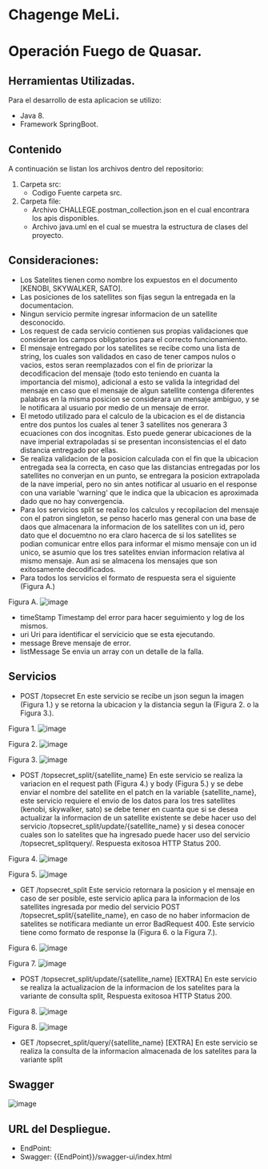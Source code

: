 # Chagenge MeLi.
# Operación Fuego de Quasar.


## Herramientas Utilizadas.
Para el desarrollo de esta aplicacion se utilizo:

- Java 8.
- Framework SpringBoot.

## Contenido
A continuación se listan los archivos dentro del repositorio:

1. Carpeta src:
    - Codigo Fuente carpeta src.
2. Carpeta file:
    - Archivo CHALLEGE.postman_collection.json en el cual encontrara los apis disponibles.
    - Archivo java.uml en el cual se muestra la estructura de clases del proyecto.

## Consideraciones:

- Los Satelites tienen como nombre los expuestos en el documento [KENOBI, SKYWALKER, SATO].
- Las posiciones de los satellites son fijas segun la entregada en la documentacion.
- Ningun servicio permite ingresar informacion de un satellite desconocido.
- Los request de cada servicio contienen sus propias validaciones que consideran los campos obligatorios para el correcto funcionamiento.
- El mensaje entregado por los satellites se recibe como una lista de string, los cuales son validados en caso de tener campos nulos o vacios, estos seran reemplazados con el fin de priorizar la decodificacion del mensaje (todo esto teniendo en cuanta la importancia del mismo), adicional a esto se valida la integridad del mensaje en caso que el mensaje de algun satellite contenga diferentes palabras en la misma posicion se considerara un mensaje ambiguo, y se le notificara al usuario por medio de un mensaje de error.
- El metodo utilizado para el calculo de la ubicacion es el de distancia entre dos puntos los cuales al tener 3 satellites nos generara 3 ecuaciones con dos incognitas. Esto puede generar ubicaciones de la nave imperial extrapoladas si se presentan inconsistencias el el dato distancia entregado por ellas.
- Se realiza validacion de la posicion calculada con el fin que la ubicacion entregada sea la correcta, en caso que las distancias entregadas por los satellites no converjan en un punto, se entregara la posicion extrapolada de la nave imperial, pero no sin antes notificar al usuario en el response con una variable 'warning' que le indica que la ubicacion es aproximada dado que no hay convergencia.
- Para los servicios split se realizo los calculos y recopilacion del mensaje con el patron singleton, se penso hacerlo mas general con una base de daos que almacenara la informacion de los satellites con un id, pero dato que el docuemtno no era claro hacerca de si los satellites se podian comunicar entre ellos para informar el mismo mensaje con un id unico, se asumio que los tres satelites envian informacion relativa al mismo mensaje. Aun asi se almacena los mensajes que son exitosamente decodificados.
- Para todos los servicios el formato de respuesta sera el siguiente (Figura A.)

Figura A.
![image](https://user-images.githubusercontent.com/65415988/156901588-121e0271-0b04-435a-ab9f-10396c122912.png)

  - timeStamp
  Timestamp del error para hacer seguimiento y log de los mismos.
  - uri
  Uri para identificar el servicicio que se esta ejecutando.
  - message
  Breve mensaje de error.
  - listMessage
  Se envia un array con un detalle de la falla.

## Servicios

- POST /topsecret
En este servicio se recibe un json segun la imagen (Figura 1.) y se retorna la ubicacion y la distancia segun la (Figura 2. o la Figura 3.).

Figura 1.
![image](https://user-images.githubusercontent.com/65415988/156901276-356cb2e8-0afc-45a5-ad6d-8518fe56eda1.png)

Figura 2.
![image](https://user-images.githubusercontent.com/65415988/156901334-6970b86d-f353-498a-bd7f-6760f0239ad7.png)

Figura 3.
![image](https://user-images.githubusercontent.com/65415988/156901386-bebd7b70-db97-4746-977c-e85f78537b4b.png)

- POST /topsecret_split/{satellite_name}
En este servicio se realiza la variacion en el request path (Figura 4.) y body (Figura 5.) y se debe enviar el nombre del satellite en el patch en la variable {satellite_name}, este servicio requiere el envio de los datos para los tres satellites (kenobi, skywalker, sato) se debe tener en cuanta que si se desea actualizar la informacion de un satellite existente se debe hacer uso del servicio /topsecret_split/update/{satellite_name} y si desea conocer cuales son lo satelites que ha ingresado puede hacer uso del servicio /topsecret_splitquery/. Respuesta exitosoa HTTP Status 200.

Figura 4.
![image](https://user-images.githubusercontent.com/65415988/156901486-86025b47-c408-4265-b4d6-1a6495a59bb1.png)

Figura 5.
![image](https://user-images.githubusercontent.com/65415988/156901507-6bec6c8e-7a86-4a15-98d0-c27f2f2a61b4.png)

- GET /topsecret_split
Este servicio retornara la posicion y el mensaje en caso de ser posible, este servicio aplica para la informacion de los satellites ingresada por medio del servicio POST /topsecret_split/{satellite_name}, en caso de no haber informacion de satelites se notificara mediante un error BadRequest 400. Este servicio tiene como formato de response la (Figura 6. o la Figura 7.).

Figura 6.
![image](https://user-images.githubusercontent.com/65415988/156901334-6970b86d-f353-498a-bd7f-6760f0239ad7.png)

Figura 7.
![image](https://user-images.githubusercontent.com/65415988/156901386-bebd7b70-db97-4746-977c-e85f78537b4b.png)

- POST /topsecret_split/update/{satellite_name}  [EXTRA]
En este servicio se realiza la actualizacion de la informacion de los satelites para la variante de consulta split, Respuesta exitosoa HTTP Status 200.

Figura 8.
![image](https://user-images.githubusercontent.com/65415988/156901486-86025b47-c408-4265-b4d6-1a6495a59bb1.png)

Figura 8.
![image](https://user-images.githubusercontent.com/65415988/156901507-6bec6c8e-7a86-4a15-98d0-c27f2f2a61b4.png)

- GET /topsecret_split/query/{satellite_name}  [EXTRA]
En este servicio se realiza la consulta de la informacion almacenada de los satelites para la variante split 

## Swagger

![image](https://user-images.githubusercontent.com/65415988/156906215-5f6a8672-0d68-4ba6-8cbd-f08885d5c2a7.png)

## URL del Despliegue.

  - EndPoint:
  - Swagger: {{EndPoint}}/swagger-ui/index.html

